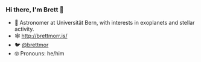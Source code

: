 ### Hi there, I'm Brett 👋

- 🔭 Astronomer at Universität Bern, with interests in exoplanets and stellar activity.
- 🕸 http://brettmorr.is/
- 🐦 [@brettmor](https://twitter.com/brettmor)
- 🤓 Pronouns: he/him
